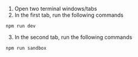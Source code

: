 
1. Open two terminal windows/tabs
2. In the first tab, run the following commands
```
npm run dev
```
3. In the second tab, run the following commands
```
npm run sandbox
```
